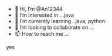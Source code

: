 - 👋 Hi, I’m @An12344
- 👀 I’m interested in ...java
- 🌱 I’m currently learning ..java, python.
- 💞️ I’m looking to collaborate on ...
- 📫 How to reach me ...

<!---
An12344/An12344 is a ✨ special ✨ repository because its `README.md` (this file) appears on your GitHub profile.
You can click the Preview link to take a look at your changes.
--->
yes
